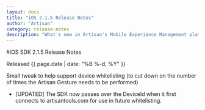```yaml
---
layout: docs
title: "iOS 2.1.5 Release Notes"
author: "Artisan"
category: release-notes
description: "What's new in Artisan's Mobile Experience Management platform."
---
```

#iOS SDK 2.1.5 Release Notes

Released {{ page.date | date: "%B %-d, %Y" }}

Small tweak to help support device whitelisting (to cut down on the number of times the Artisan Gesture needs to be performed)

* [UPDATED] The SDK now passes over the DeviceId when it first connects to artisantools.com for use in future whitelisting.